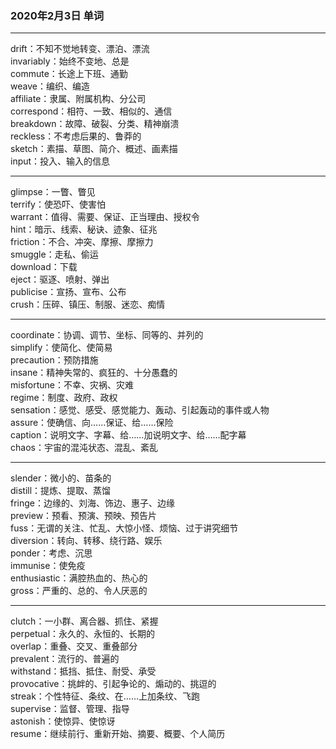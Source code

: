 ### 2020年2月3日 单词
- - -
drift：不知不觉地转变、漂泊、漂流  
invariably：始终不变地、总是  
commute：长途上下班、通勤  
weave：编织、编造  
affiliate：隶属、附属机构、分公司  
correspond：相符、一致、相似的、通信  
breakdown：故障、破裂、分类、精神崩溃  
reckless：不考虑后果的、鲁莽的  
sketch：素描、草图、简介、概述、画素描  
input：投入、输入的信息  
- - -
glimpse：一瞥、瞥见  
terrify：使恐吓、使害怕  
warrant：值得、需要、保证、正当理由、授权令  
hint：暗示、线索、秘诀、迹象、征兆  
friction：不合、冲突、摩擦、摩擦力  
smuggle：走私、偷运  
download：下载  
eject：驱逐、喷射、弹出  
publicise：宣扬、宣布、公布  
crush：压碎、镇压、制服、迷恋、痴情  
- - -
coordinate：协调、调节、坐标、同等的、并列的  
simplify：使简化、使简易  
precaution：预防措施  
insane：精神失常的、疯狂的、十分愚蠢的  
misfortune：不幸、灾祸、灾难  
regime：制度、政府、政权  
sensation：感觉、感受、感觉能力、轰动、引起轰动的事件或人物  
assure：使确信、向……保证、给……保险  
caption：说明文字、字幕、给……加说明文字、给……配字幕  
chaos：宇宙的混沌状态、混乱、紊乱  
- - -
slender：微小的、苗条的  
distill：提炼、提取、蒸馏  
fringe：边缘的、刘海、饰边、惠子、边缘  
preview：预看、预演、预映、预告片  
fuss：无谓的关注、忙乱、大惊小怪、烦恼、过于讲究细节  
diversion：转向、转移、绕行路、娱乐  
ponder：考虑、沉思  
immunise：使免疫  
enthusiastic：满腔热血的、热心的  
gross：严重的、总的、令人厌恶的  
- - -
clutch：一小群、离合器、抓住、紧握  
perpetual：永久的、永恒的、长期的  
overlap：重叠、交叉、重叠部分  
prevalent：流行的、普遍的  
withstand：抵挡、抵住、耐受、承受  
provocative：挑衅的、引起争论的、煽动的、挑逗的  
streak：个性特征、条纹、在……上加条纹、飞跑  
supervise：监督、管理、指导  
astonish：使惊异、使惊讶  
resume：继续前行、重新开始、摘要、概要、个人简历
